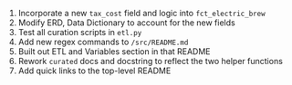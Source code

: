 1. Incorporate a new `tax_cost` field and logic into `fct_electric_brew`
2. Modify ERD, Data Dictionary to account for the new fields
3. Test all curation scripts in `etl.py`
4. Add new regex commands to `/src/README.md`
5. Built out ETL and Variables section in that README
6. Rework `curated` docs and docstring to reflect the two helper functions
7. Add quick links to the top-level README